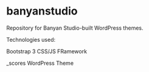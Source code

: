 # banyanstudio
Repository for Banyan Studio-built WordPress themes.

Technologies used:


Bootstrap 3 CSS/JS FRamework

_scores WordPress Theme


